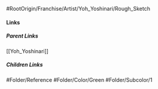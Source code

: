 #RootOrigin/Franchise/Artist/Yoh_Yoshinari/Rough_Sketch
#### Links
##### Parent Links
[[Yoh_Yoshinari]]
##### Children Links
#Folder/Reference
#Folder/Color/Green
#Folder/Subcolor/1
